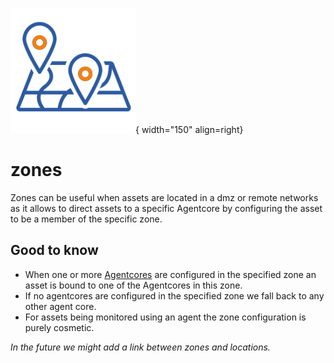 ![Zones](../images/application_zones.png){ width="150" align=right}

# zones

Zones can be useful when assets are located in a dmz or remote networks as it allows to direct assets to a specific Agentcore by configuring the asset to be a member of the specific zone.

## Good to know

* When one or more [Agentcores](agentcores.md) are configured in the specified zone an asset is bound to one of the Agentcores in this zone.
* If no agentcores are configured in the specified zone we fall back to any other agent core.
* For assets being monitored using an agent the zone configuration is purely cosmetic.

*In the future we might add a link between zones and locations.*